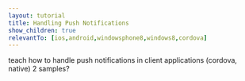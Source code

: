 ```yaml
---
layout: tutorial
title: Handling Push Notifications
show_children: true
relevantTo: [ios,android,windowsphone8,windows8,cordova]
---
```

teach how to handle push notifications in client applications (cordova, native)
2 samples?
